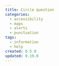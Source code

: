 ```yaml
---
title: Circle question
categories:
  - accessibility
  - maps
  - alerts
  - punctuation
tags:
  - information
  - help
created: 0.5.0
updated: 0.19.0
---
```

